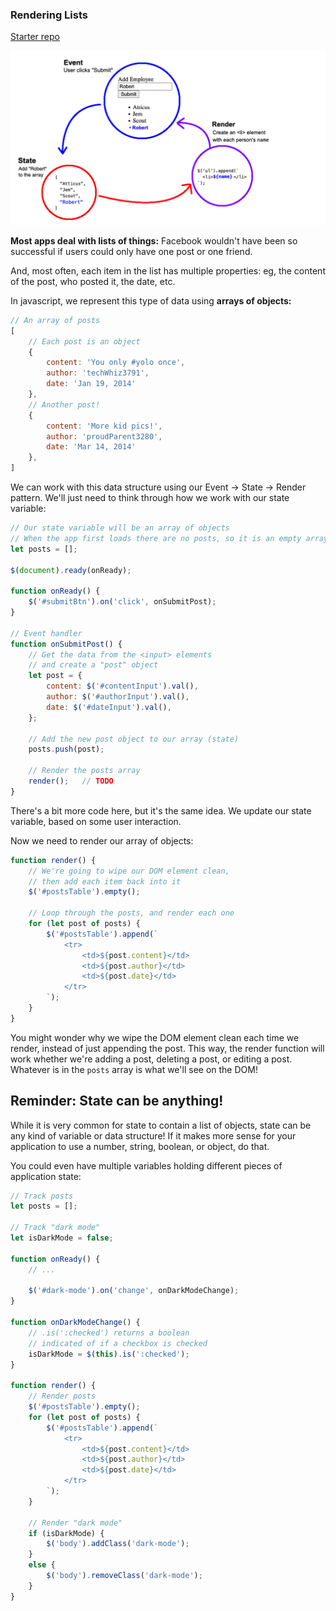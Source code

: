 ### Rendering Lists

[Starter repo](https://github.com/PrimeAcademy/event-state-render-starter)

![pattern diagram](./images/event-state-render-list.png)

**Most apps deal with lists of things:** Facebook wouldn't have been so successful if users could only have one post or one friend. 

And, most often, each item in the list has multiple properties: eg, the content of the post, who posted it, the date, etc.

In javascript, we represent this type of data using **arrays of objects:**

```js
// An array of posts
[
    // Each post is an object
    {
        content: 'You only #yolo once',
        author: 'techWhiz3791',
        date: 'Jan 19, 2014'
    },
    // Another post!
    {
        content: 'More kid pics!',
        author: 'proudParent3280',
        date: 'Mar 14, 2014'
    },
]
```

We can work with this data structure using our Event -> State -> Render pattern. We'll just need to think through how we work with our state variable:

```js
// Our state variable will be an array of objects
// When the app first loads there are no posts, so it is an empty array
let posts = [];

$(document).ready(onReady);

function onReady() {
    $('#submitBtn').on('click', onSubmitPost);
}

// Event handler
function onSubmitPost() {
    // Get the data from the <input> elements
    // and create a "post" object
    let post = {
        content: $('#contentInput').val(),
        author: $('#authorInput').val(),
        date: $('#dateInput').val(),
    };

    // Add the new post object to our array (state)
    posts.push(post);

    // Render the posts array
    render();   // TODO
}
```

There's a bit more code here, but it's the same idea. We update our state variable, based on some user interaction.

Now we need to render our array of objects:

```js
function render() {
    // We're going to wipe our DOM element clean,
    // then add each item back into it
    $('#postsTable').empty();

    // Loop through the posts, and render each one
    for (let post of posts) {
        $('#postsTable').append(`
            <tr>
                <td>${post.content}</td>
                <td>${post.author}</td>
                <td>${post.date}</td>
            </tr>
        `);
    }
}
```

You might wonder why we wipe the DOM element clean each time we render, instead of just appending the post. This way, the render function will work whether we're adding a post, deleting a post, or editing a post. Whatever is in the `posts` array is what we'll see on the DOM! 

## Reminder: State can be anything!

While it is very common for state to contain a list of objects, state can be any kind of variable or data structure! If it makes more sense for your application to use a number, string, boolean, or object, do that.

You could even have multiple variables holding different pieces of application state:

```js
// Track posts
let posts = [];

// Track "dark mode"
let isDarkMode = false;

function onReady() {
    // ...
    
    $('#dark-mode').on('change', onDarkModeChange);
}

function onDarkModeChange() {
    // .is(':checked') returns a boolean
    // indicated of if a checkbox is checked
    isDarkMode = $(this).is(':checked');
}

function render() {
    // Render posts
    $('#postsTable').empty();
    for (let post of posts) {
        $('#postsTable').append(`
            <tr>
                <td>${post.content}</td>
                <td>${post.author}</td>
                <td>${post.date}</td>
            </tr>
        `);
    }

    // Render "dark mode"
    if (isDarkMode) {
        $('body').addClass('dark-mode');
    }
    else {
        $('body').removeClass('dark-mode');
    }
}
```